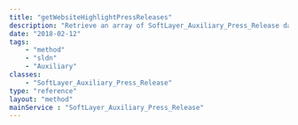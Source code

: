 ```yaml
---
title: "getWebsiteHighlightPressReleases"
description: "Retrieve an array of SoftLayer_Auxiliary_Press_Release data types, which have the website highlight flag set. "
date: "2018-02-12"
tags:
    - "method"
    - "sldn"
    - "Auxiliary"
classes:
    - "SoftLayer_Auxiliary_Press_Release"
type: "reference"
layout: "method"
mainService : "SoftLayer_Auxiliary_Press_Release"
---
```

